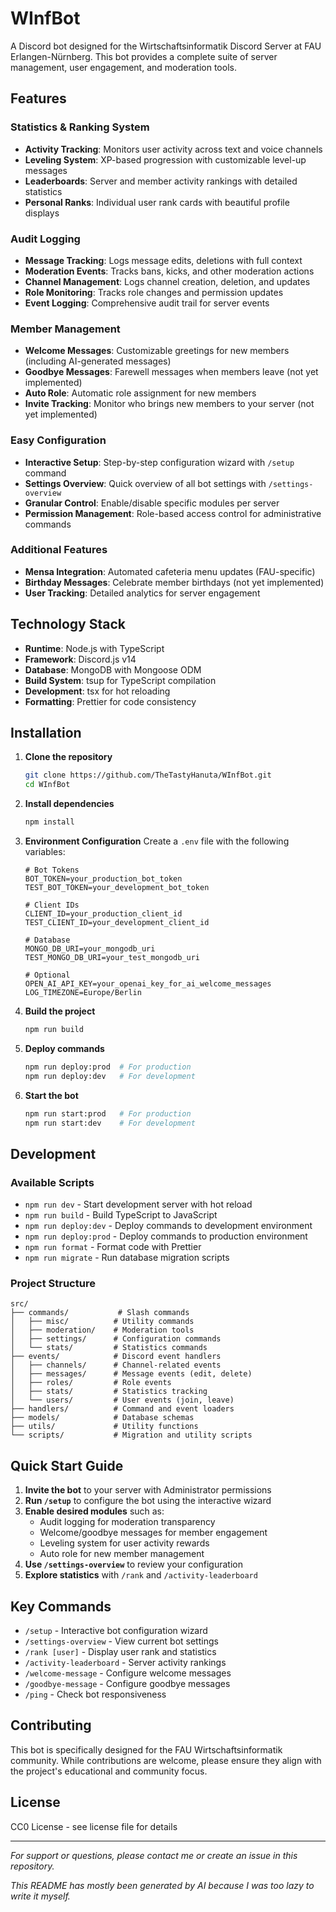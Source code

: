 # WInfBot

A Discord bot designed for the Wirtschaftsinformatik Discord Server at FAU Erlangen-Nürnberg. This bot provides a complete suite of server management, user engagement, and moderation tools.

## Features

### Statistics & Ranking System

- **Activity Tracking**: Monitors user activity across text and voice channels
- **Leveling System**: XP-based progression with customizable level-up messages
- **Leaderboards**: Server and member activity rankings with detailed statistics
- **Personal Ranks**: Individual user rank cards with beautiful profile displays

### Audit Logging

- **Message Tracking**: Logs message edits, deletions with full context
- **Moderation Events**: Tracks bans, kicks, and other moderation actions
- **Channel Management**: Logs channel creation, deletion, and updates
- **Role Monitoring**: Tracks role changes and permission updates
- **Event Logging**: Comprehensive audit trail for server events

### Member Management

- **Welcome Messages**: Customizable greetings for new members (including AI-generated messages)
- **Goodbye Messages**: Farewell messages when members leave (not yet implemented)
- **Auto Role**: Automatic role assignment for new members
- **Invite Tracking**: Monitor who brings new members to your server (not yet implemented)

### Easy Configuration

- **Interactive Setup**: Step-by-step configuration wizard with `/setup` command
- **Settings Overview**: Quick overview of all bot settings with `/settings-overview`
- **Granular Control**: Enable/disable specific modules per server
- **Permission Management**: Role-based access control for administrative commands

### Additional Features

- **Mensa Integration**: Automated cafeteria menu updates (FAU-specific)
- **Birthday Messages**: Celebrate member birthdays (not yet implemented)
- **User Tracking**: Detailed analytics for server engagement

## Technology Stack

- **Runtime**: Node.js with TypeScript
- **Framework**: Discord.js v14
- **Database**: MongoDB with Mongoose ODM
- **Build System**: tsup for TypeScript compilation
- **Development**: tsx for hot reloading
- **Formatting**: Prettier for code consistency

## Installation

1. **Clone the repository**

   ```bash
   git clone https://github.com/TheTastyHanuta/WInfBot.git
   cd WInfBot
   ```

2. **Install dependencies**

   ```bash
   npm install
   ```

3. **Environment Configuration**
   Create a `.env` file with the following variables:

   ```env
   # Bot Tokens
   BOT_TOKEN=your_production_bot_token
   TEST_BOT_TOKEN=your_development_bot_token
   
   # Client IDs
   CLIENT_ID=your_production_client_id
   TEST_CLIENT_ID=your_development_client_id
   
   # Database
   MONGO_DB_URI=your_mongodb_uri
   TEST_MONGO_DB_URI=your_test_mongodb_uri
   
   # Optional
   OPEN_AI_API_KEY=your_openai_key_for_ai_welcome_messages
   LOG_TIMEZONE=Europe/Berlin
   ```

4. **Build the project**

   ```bash
   npm run build
   ```

5. **Deploy commands**

   ```bash
   npm run deploy:prod  # For production
   npm run deploy:dev   # For development
   ```

6. **Start the bot**

   ```bash
   npm run start:prod   # For production
   npm run start:dev    # For development
   ```

## Development

### Available Scripts

- `npm run dev` - Start development server with hot reload
- `npm run build` - Build TypeScript to JavaScript
- `npm run deploy:dev` - Deploy commands to development environment
- `npm run deploy:prod` - Deploy commands to production environment
- `npm run format` - Format code with Prettier
- `npm run migrate` - Run database migration scripts

### Project Structure

```
src/
├── commands/           # Slash commands
│   ├── misc/          # Utility commands
│   ├── moderation/    # Moderation tools
│   ├── settings/      # Configuration commands
│   └── stats/         # Statistics commands
├── events/            # Discord event handlers
│   ├── channels/      # Channel-related events
│   ├── messages/      # Message events (edit, delete)
│   ├── roles/         # Role events
│   ├── stats/         # Statistics tracking
│   └── users/         # User events (join, leave)
├── handlers/          # Command and event loaders
├── models/            # Database schemas
├── utils/             # Utility functions
└── scripts/           # Migration and utility scripts
```

## Quick Start Guide

1. **Invite the bot** to your server with Administrator permissions
2. **Run `/setup`** to configure the bot using the interactive wizard
3. **Enable desired modules** such as:
   - Audit logging for moderation transparency
   - Welcome/goodbye messages for member engagement
   - Leveling system for user activity rewards
   - Auto role for new member management
4. **Use `/settings-overview`** to review your configuration
5. **Explore statistics** with `/rank` and `/activity-leaderboard`

## Key Commands

- `/setup` - Interactive bot configuration wizard
- `/settings-overview` - View current bot settings
- `/rank [user]` - Display user rank and statistics
- `/activity-leaderboard` - Server activity rankings
- `/welcome-message` - Configure welcome messages
- `/goodbye-message` - Configure goodbye messages
- `/ping` - Check bot responsiveness

## Contributing

This bot is specifically designed for the FAU Wirtschaftsinformatik community. While contributions are welcome, please ensure they align with the project's educational and community focus.

## License

CC0 License - see license file for details

---

*For support or questions, please contact me or create an issue in this repository.*

*This README has mostly been generated by AI because I was too lazy to write it myself.*
